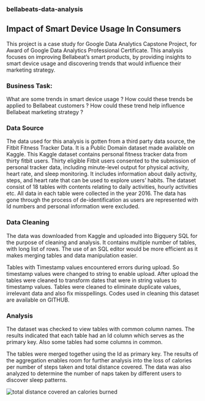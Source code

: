 ### bellabeats-data-analysis

## Impact of Smart Device Usage In Consumers

This project is a  case study for Google Data Analytics Capstone Project, for Award of Google Data Analytics Professional Certificate.
This analysis focuses on improving Bellabeat’s smart products, by providing insights to smart device usage and discovering  trends that would influence their marketing strategy.

### Business Task:

What are some trends in smart device usage ?
How could these trends be applied to Bellabeat customers ?
How could these trend help influence Bellabeat marketing strategy ?

### Data Source

  The data used for this analysis is gotten from a third party data source, the  Fitbit Fitness Tracker Data. It is a Public Domain dataset made available on Kaggle. This Kaggle dataset contains personal fitness tracker data from thirty fitbit users. Thirty eligible Fitbit users consented to the submission of personal tracker data, including minute-level output for physical activity, heart rate, and sleep monitoring. It includes information about daily activity, steps, and heart rate that can be used to explore users’ habits.
  The dataset consist of 18 tables with contents relating to daily activities, hourly activities etc.  All data in each table were collected in the year 2016. The data has gone through the process of de-identification as users are represented with Id numbers and personal information were excluded.

### Data Cleaning

The data was downloaded from Kaggle and uploaded into Bigquery SQL for the purpose of cleaning and analysis. It contains multiple number of tables, with long list of rows. The use of an SQL editor would be more efficient as it makes merging tables and data manipulation easier.

  Tables with Timestamp values encountered errors during upload. So timestamp values were changed to string to enable upload.  After upload the tables were cleaned to transform dates that were in string values to timestamp values. Tables were cleaned to eliminate duplicate values, irrelevant data and also fix misspellings. Codes used in cleaning this dataset are available on GITHUB. 

### Analysis

The dataset was checked to view tables with common column names. The results indicated that each table had an Id column which serves as the primary key. Also some tables had some columns in common.

The tables were merged together using the Id as primary key. The results of the aggregation enables room for further analysis into the loss of calories per number of steps taken and total distance covered. The data was also analyzed to determine the number of naps taken by different users to discover sleep patterns.



![total distance covered an calories burned](relative/path/to/Total_distance_calories.png?raw=true "corellation between calories burned and distance covered")
